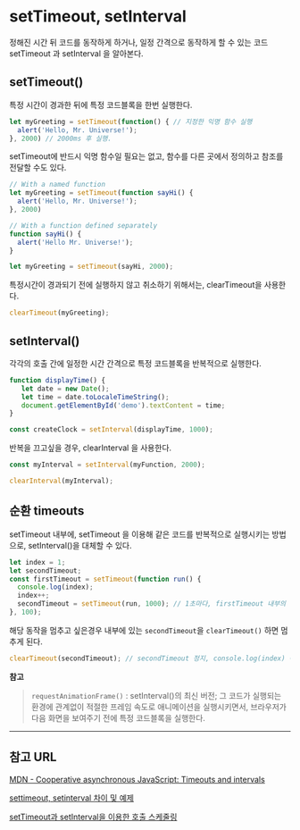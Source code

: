 # setTimeout, setInterval

정해진 시간 뒤 코드를 동작하게 하거나, 일정 간격으로 동작하게 할 수 있는 코드 setTimeout 과 setInterval 을 알아본다.


## setTimeout()

특정 시간이 경과한 뒤에 특정 코드블록을 한번 실행한다.

```javascript
let myGreeting = setTimeout(function() { // 지정한 익명 함수 실행
  alert('Hello, Mr. Universe!');
}, 2000) // 2000ms 후 실행.
```

setTimeout에 반드시 익명 함수일 필요는 없고, 함수를 다른 곳에서 정의하고 참조를 전달할 수도 있다.

```javascript
// With a named function
let myGreeting = setTimeout(function sayHi() {
  alert('Hello, Mr. Universe!');
}, 2000)

// With a function defined separately
function sayHi() {
  alert('Hello Mr. Universe!');
}

let myGreeting = setTimeout(sayHi, 2000);
```

특정시간이 경과되기 전에 실행하지 않고 취소하기 위해서는, clearTimeout을 사용한다.
```javascript
clearTimeout(myGreeting);
```

## setInterval()

각각의 호출 간에 일정한 시간 간격으로 특정 코드블록을 반복적으로 실행한다.

```javascript
function displayTime() {
   let date = new Date();
   let time = date.toLocaleTimeString();
   document.getElementById('demo').textContent = time;
}

const createClock = setInterval(displayTime, 1000);
```

반복을 끄고싶을 경우, clearInterval 을 사용한다.
```javascript
const myInterval = setInterval(myFunction, 2000);

clearInterval(myInterval);
```

## 순환 timeouts

setTimeout 내부에, setTimeout 을 이용해 같은 코드를 반복적으로 실행시키는 방법으로, setInterval()을 대체할 수 있다.

```javascript
let index = 1;
let secondTimeout;
const firstTimeout = setTimeout(function run() {
  console.log(index);
  index++;
  secondTimeout = setTimeout(run, 1000); // 1초마다, firstTimeout 내부의 동작 실행
}, 100);
```

해당 동작을 멈추고 싶은경우 내부에 있는 `secondTimeout`을 `clearTimeout()` 하면 멈추게 된다.

```javascript
clearTimeout(secondTimeout); // secondTimeout 정지, console.log(index) 이하 라인 중지됨
```

**참고** 

>`requestAnimationFrame()` : setInterval()의 최신 버전; 그 코드가 실행되는 환경에 관계없이 적절한 프레임 속도로 애니메이션을 실행시키면서, 브라우저가 다음 화면을 보여주기 전에 특정 코드블록을 실행한다.

---
## 참고 URL

[MDN - Cooperative asynchronous JavaScript: Timeouts and intervals](https://developer.mozilla.org/ko/docs/Learn/JavaScript/Asynchronous/Timeouts_and_intervals)

[settimeout, setinterval 차이 및 예제](https://wdevp.tistory.com/67)

[setTimeout과 setInterval을 이용한 호출 스케줄링](https://ko.javascript.info/settimeout-setinterval)